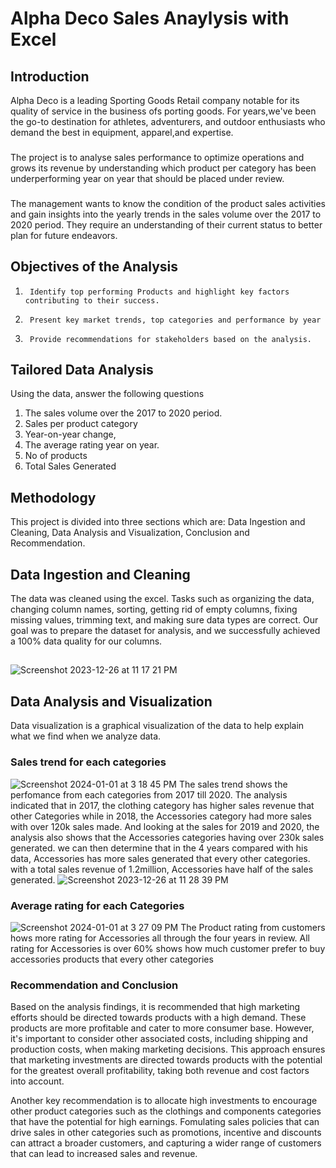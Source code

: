 # Alpha Deco Sales Anaylysis with Excel

## Introduction
Alpha Deco is a leading Sporting Goods Retail company notable for its quality of service in the business ofs porting goods. For years,we've been the go-to destination for athletes, adventurers, and outdoor enthusiasts who demand the best in equipment, apparel,and expertise.
###
The project is to analyse sales performance to optimize operations and grows its revenue by understanding which product per category has been underperforming year on year that should be placed under review.
###
The management wants to know the condition of the product sales activities and gain insights into the yearly trends in the sales volume over the 2017 to 2020 period.
They require an understanding of their current status to better plan for future endeavors.
## Objectives of the Analysis
1.      Identify top performing Products and highlight key factors contributing to their success.

2.      Present key market trends, top categories and performance by year

3.      Provide recommendations for stakeholders based on the analysis.

## Tailored Data Analysis
Using the data, answer the following questions
1. The sales volume over the 2017 to 2020 period.
2. Sales per product category
3. Year-on-year change,
4. The average rating year on year.
5. No of products
6. Total Sales Generated

## Methodology
This project is divided into three sections which are: Data Ingestion and Cleaning, Data Analysis and Visualization, Conclusion and Recommendation.

## Data Ingestion and Cleaning

The data was cleaned using the excel.  Tasks such as organizing the data, changing column names, sorting, getting rid of empty columns, fixing missing values, trimming text, and making sure data types are correct. Our goal was to prepare the dataset for analysis, and we successfully achieved a 100% data quality for our columns.
##
![Screenshot 2023-12-26 at 11 17 21 PM](https://github.com/Olaajiboye/Dashboard-With-Excel/assets/152933091/1a4bbf54-f8a4-40d4-b998-6e46ac34a847)

## Data Analysis and Visualization
Data visualization is a graphical visualization of the data to help explain what we find when we analyze data. 
### Sales trend for each categories
![Screenshot 2024-01-01 at 3 18 45 PM](https://github.com/Olaajiboye/Dashboard-With-Excel/assets/152933091/03623046-1ad5-4f9a-934e-0bec7c9cb096)
The sales trend shows the perfomance from each categories from 2017 till 2020. The analysis indicated that in 2017, the clothing category has higher sales revenue that other Categories while in 2018, the Accessories category had more sales with over 120k sales made. And looking at the sales for 2019 and 2020, the analysis also shows that the Accessories categories having over 230k sales generated. we can then determine that in the 4 years compared with his data, Accessories has more sales generated that every other categories.  with a total sales revenue of 1.2million, Accessories have half of the sales generated.
![Screenshot 2023-12-26 at 11 28 39 PM](https://github.com/Olaajiboye/Dashboard-With-Excel/assets/152933091/6dd68239-ea8b-4c47-9293-3753478c49a4)

### Average rating for each Categories
![Screenshot 2024-01-01 at 3 27 09 PM](https://github.com/Olaajiboye/Dashboard-With-Excel/assets/152933091/1e921671-5c30-417f-ab99-a6f7c2e1f499)
The Product rating from customers hows more rating for Accessories all through the four years in review. All rating for Accessories is over 60% shows how much customer prefer to buy accessories products that every other categories

### Recommendation and Conclusion
Based on the analysis findings, it is recommended that high marketing efforts should be directed towards products with a high demand. These products are more profitable and cater to more consumer base. However, it's important to consider other associated costs, including shipping and production costs, when making marketing decisions. This approach ensures that marketing investments are directed towards products with the potential for the greatest overall profitability, taking both revenue and cost factors into account.

Another key recommendation is to allocate high investments to encourage other product categories such as the clothings and components categories that have the potential for high earnings. Fomulating sales policies that can drive sales in other categories such as promotions, incentive and discounts can attract a broader customers, and capturing a wider range of customers that can lead to increased sales and revenue. 

